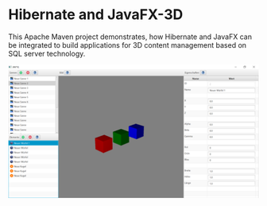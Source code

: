 # Hibernate and JavaFX-3D

This Apache Maven project demonstrates, how Hibernate and JavaFX can be integrated to build applications for 3D content management based on SQL server technology.

![Screenshot](screenshot.png)
